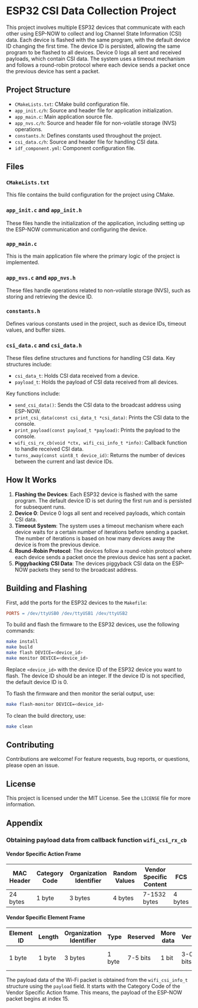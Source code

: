 # ESP32 CSI Data Collection Project

This project involves multiple ESP32 devices that communicate with each other using ESP-NOW to collect and log Channel
State Information (CSI) data. Each device is flashed with the same program, with the default device ID changing the
first time. The device ID is persisted, allowing the same program to be flashed to all devices. Device 0 logs all sent
and received payloads, which contain CSI data. The system uses a timeout mechanism and follows a round-robin protocol
where each device sends a packet once the previous device has sent a packet.

## Project Structure

- `CMakeLists.txt`: CMake build configuration file.
- `app_init.c/h`: Source and header file for application initialization.
- `app_main.c`: Main application source file.
- `app_nvs.c/h`: Source and header file for non-volatile storage (NVS) operations.
- `constants.h`: Defines constants used throughout the project.
- `csi_data.c/h`: Source and header file for handling CSI data.
- `idf_component.yml`: Component configuration file.

## Files

### `CMakeLists.txt`

This file contains the build configuration for the project using CMake.

### `app_init.c` and `app_init.h`

These files handle the initialization of the application, including setting up the ESP-NOW communication and configuring
the device.

### `app_main.c`

This is the main application file where the primary logic of the project is implemented.

### `app_nvs.c` and `app_nvs.h`

These files handle operations related to non-volatile storage (NVS), such as storing and retrieving the device ID.

### `constants.h`

Defines various constants used in the project, such as device IDs, timeout values, and buffer sizes.

### `csi_data.c` and `csi_data.h`

These files define structures and functions for handling CSI data. Key structures include:

- `csi_data_t`: Holds CSI data received from a device.
- `payload_t`: Holds the payload of CSI data received from all devices.

Key functions include:

- `send_csi_data()`: Sends the CSI data to the broadcast address using ESP-NOW.
- `print_csi_data(const csi_data_t *csi_data)`: Prints the CSI data to the console.
- `print_payload(const payload_t *payload)`: Prints the payload to the console.
- `wifi_csi_rx_cb(void *ctx, wifi_csi_info_t *info)`: Callback function to handle received CSI data.
- `turns_away(const uint8_t device_id)`: Returns the number of devices between the current and last device IDs.

## How It Works

1. **Flashing the Devices**: Each ESP32 device is flashed with the same program. The default device ID is set during the
   first run and is persisted for subsequent runs.
2. **Device 0**: Device 0 logs all sent and received payloads, which contain CSI data.
3. **Timeout System**: The system uses a timeout mechanism where each device waits for a certain number of iterations
   before sending a packet. The number of iterations is based on how many devices away the device is from the previous
   device.
4. **Round-Robin Protocol**: The devices follow a round-robin protocol where each device sends a packet once the
   previous device has sent a packet.
5. **Piggybacking CSI Data**: The devices piggyback CSI data on the ESP-NOW packets they send to the broadcast address.

## Building and Flashing

First, add the ports for the ESP32 devices to the `Makefile`:

```makefile
PORTS = /dev/ttyUSB0 /dev/ttyUSB1 /dev/ttyUSB2
```

To build and flash the firmware to the ESP32 devices, use the following commands:

```sh
make install
make build
make flash DEVICE=<device_id>
make monitor DEVICE=<device_id>
```

Replace `<device_id>` with the device ID of the ESP32 device you want to flash. The device ID should be an integer.
If the device ID is not specified, the default device ID is 0.

To flash the firmware and then monitor the serial output, use:

```sh
make flash-monitor DEVICE=<device_id>
```

To clean the build directory, use:

```sh
make clean
```

## Contributing

Contributions are welcome! For feature requests, bug reports, or questions, please open an issue.

## License

This project is licensed under the MIT License. See the `LICENSE` file for more information.

## Appendix

### Obtaining payload data from callback function `wifi_csi_rx_cb`

#### Vendor Specific Action Frame

| MAC Header | Category Code | Organization Identifier | Random Values | Vendor Specific Content | FCS     |
|------------|---------------|-------------------------|---------------|-------------------------|---------|
| 24 bytes   | 1 byte        | 3 bytes                 | 4 bytes       | 7-1532 bytes            | 4 bytes |

#### Vendor Specific Element Frame

| Element ID | Length | Organization Identifier | Type   | Reserved | More data | Version  | Body         |
|------------|--------|-------------------------|--------|----------|-----------|----------|--------------|
| 1 byte     | 1 byte | 3 bytes                 | 1 byte | 7-5 bits | 1 bit     | 3-0 bits | 0-1490 bytes |

The payload data of the Wi-Fi packet is obtained from the `wifi_csi_info_t` structure using the `payload` field.
It starts with the Category Code of the Vendor Specific Action frame. This means, the payload of the ESP-NOW packet
begins at index 15. 
